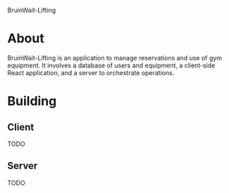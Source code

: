 BruinWait-Lifting
# About
BruinWait-Lifting is an application to manage reservations and use of gym equipment. It involves a database of users and equipment, a client-side React application, and a server to orchestrate operations.

# Building
## Client
TODO
## Server
TODO
